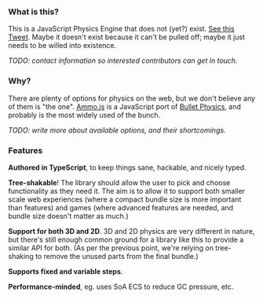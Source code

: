 ### What is this?

This is a JavaScript Physics Engine that does not (yet?) exist. [See this Tweet](https://twitter.com/hmans/status/1520346369629769729). Maybe it doesn't exist because it can't be pulled off; maybe it just needs to be willed into existence.

_TODO: contact information so interested contributors can get in touch._

### Why?

There are plenty of options for physics on the web, but we don't believe any of them is "the one". [Ammo.js](https://github.com/kripken/ammo.js/) is a JavaScript port of [Bullet Physics](https://github.com/bulletphysics/bullet3), and probably is the most widely used of the bunch.

_TODO: write more about available options, and their shortcomings._

### Features

**Authored in TypeScript**, to keep things sane, hackable, and nicely typed.

**Tree-shakable**! The library should allow the user to pick and choose functionality as they need it. The aim is to allow it to support both smaller scale web experiences (where a compact bundle size is more important than features) and games (where advanced features are needed, and bundle size doesn't matter as much.)

**Support for both 3D and 2D**. 3D and 2D physics are very different in nature, but there's still enough common ground for a library like this to provide a similar API for both. (As per the previous point, we're relying on tree-shaking to remove the unused parts from the final bundle.)

**Supports fixed and variable steps**.

**Performance-minded**, eg. uses SoA ECS to reduce GC pressure, etc.
